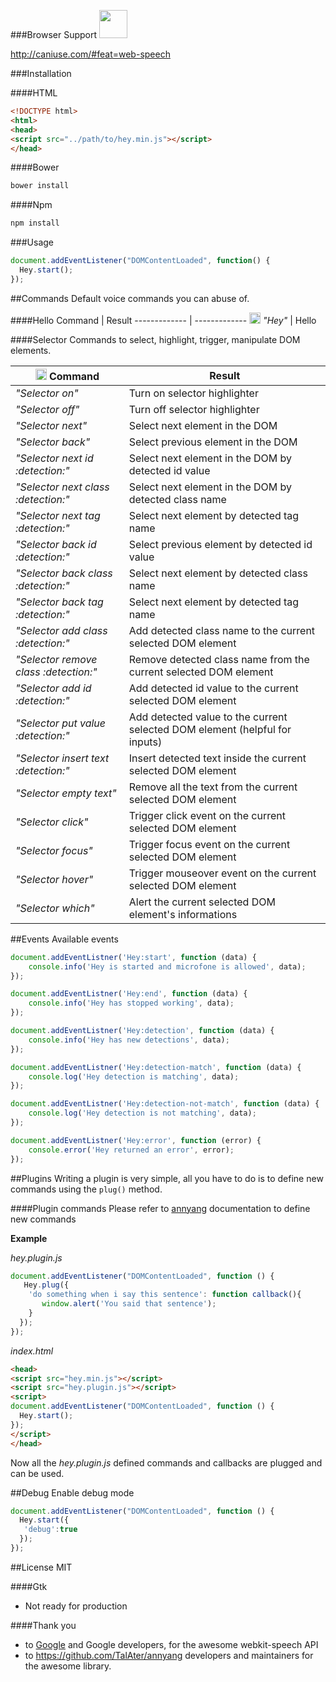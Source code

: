 ###Browser Support
<img src="https://upload.wikimedia.org/wikipedia/commons/thumb/e/e2/Google_Chrome_icon_(2011).svg/1024px-Google_Chrome_icon_(2011).svg.png" width="45"/>

http://caniuse.com/#feat=web-speech

###Installation

####HTML
```html
<!DOCTYPE html>
<html>
<head>
<script src="../path/to/hey.min.js"></script>
</head>
```
####Bower
```bash
bower install
```

####Npm
```bash
npm install
```

###Usage
```javascript
document.addEventListener("DOMContentLoaded", function() {
  Hey.start();
});
```
##Commands
Default voice commands you can abuse of.

####Hello
Command  | Result
------------- | -------------
<img src="http://i.imgur.com/2JA16e5.png" width="18"/> _"Hey"_  | Hello


####Selector
Commands to select, highlight, trigger, manipulate DOM elements.

<img src="http://i.imgur.com/2JA16e5.png" width="18"/> Command  | Result
------------- | -------------
 _"Selector on"_  | Turn on selector highlighter
 _"Selector off"_ | Turn off selector highlighter
 _"Selector next"_  | Select next element in the DOM
 _"Selector back"_  | Select previous element in the DOM
 _"Selector next id :detection:"_  | Select next element in the DOM by detected id value
 _"Selector next class :detection:"_  | Select next element in the DOM by detected class name
 _"Selector next tag :detection:"_  | Select next element by detected tag name
 _"Selector back id :detection:"_  | Select previous element by detected id value
 _"Selector back class :detection:"_  | Select next element by detected class name
 _"Selector back tag :detection:"_  | Select next element by detected tag name
 _"Selector add class :detection:"_  | Add detected class name to the current selected DOM element
 _"Selector remove class :detection:"_  | Remove detected class name from the current selected DOM element
 _"Selector add id :detection:"_  | Add detected id value to the current selected DOM element
 _"Selector put value :detection:"_  | Add detected value to the current selected DOM element (helpful for inputs)
 _"Selector insert text :detection:"_  | Insert detected text inside the current selected DOM element
 _"Selector empty text"_  | Remove all the text from the current selected DOM element
 _"Selector click"_  | Trigger click event on the current selected DOM element
 _"Selector focus"_  | Trigger focus event on the current selected DOM element
 _"Selector hover"_  | Trigger mouseover event on the current selected DOM element
 _"Selector which"_  | Alert the current selected DOM element's informations

##Events
Available events
```javascript
document.addEventListner('Hey:start', function (data) {
	console.info('Hey is started and microfone is allowed', data);
});

document.addEventListner('Hey:end', function (data) {
	console.info('Hey has stopped working', data);
});

document.addEventListner('Hey:detection', function (data) {
	console.info('Hey has new detections', data);
});

document.addEventListner('Hey:detection-match', function (data) {
	console.log('Hey detection is matching', data);
});

document.addEventListner('Hey:detection-not-match', function (data) {
	console.log('Hey detection is not matching', data);
});

document.addEventListner('Hey:error', function (error) {
	console.error('Hey returned an error', error);
});
```

##Plugins
Writing a plugin is very simple, all you have to do is to define new commands using the ```plug()``` method.

####Plugin commands
Please refer to [annyang](https://github.com/TalAter/annyang/blob/master/docs/README.md#commands-object) documentation to define new commands

**Example**


_hey.plugin.js_
```javascript
document.addEventListener("DOMContentLoaded", function () {
   Hey.plug({
    'do something when i say this sentence': function callback(){
       window.alert('You said that sentence');
    }
  });
});
```
_index.html_
```html
<head>
<script src="hey.min.js"></script>
<script src="hey.plugin.js"></script>
<script>
document.addEventListener("DOMContentLoaded", function () {
  Hey.start();
});
</script>
</head>
```
Now all the _hey.plugin.js_ defined commands and callbacks are plugged and can be used.

##Debug
Enable debug mode
```javascript
document.addEventListener("DOMContentLoaded", function () {
  Hey.start({
   'debug':true
  });
});
```
##License
MIT

####Gtk
- Not ready for production

####Thank you
- to [Google](google.com) and Google developers, for the awesome webkit-speech API
- to https://github.com/TalAter/annyang developers and maintainers for the awesome library.
